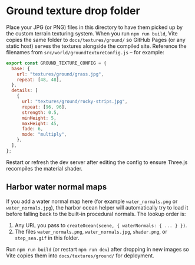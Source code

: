 # Ground texture drop folder

Place your JPG (or PNG) files in this directory to have them picked up by the
custom terrain texturing system. When you run `npm run build`, Vite copies the
same folder to `docs/textures/ground/` so GitHub Pages (or any static host)
serves the textures alongside the compiled site. Reference the filenames from
`src/world/groundTextureConfig.js` – for example:

```js
export const GROUND_TEXTURE_CONFIG = {
  base: {
    url: "textures/ground/grass.jpg",
    repeat: [48, 48],
  },
  details: [
    {
      url: "textures/ground/rocky-strips.jpg",
      repeat: [96, 96],
      strength: 0.5,
      minHeight: 5,
      maxHeight: 45,
      fade: 6,
      mode: "multiply",
    },
  ],
};
```

Restart or refresh the dev server after editing the config to ensure Three.js
recompiles the material shader.

## Harbor water normal maps

If you add a water normal map here (for example `water_normals.png` or
`water_normals.jpg`), the harbor ocean helper will automatically try to load it
before falling back to the built-in procedural normals. The lookup order is:

1. Any URL you pass to `createOcean(scene, { waterNormals: { ... } })`.
2. The files `water_normals.png`, `water_normals.jpg`, `shader.png`, or `step_sea.gif`
   in this folder.

Run `npm run build` (or restart `npm run dev`) after dropping in new images so
Vite copies them into `docs/textures/ground/` for deployment.
